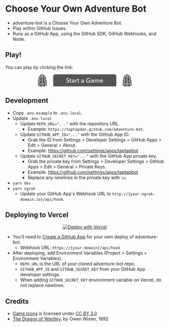 # Choose Your Own Adventure Bot

- adventure-bot is a Choose Your Own Adventure Bot.
- Play within GitHub Issues.
- Runs as a GitHub App, using the GitHub SDK, GitHub Webhooks, and Node.

## Play!

You can play by clicking the link:

<p align="center">
  <a href="https://github.com/taptapdan/taptapdan/issues/new">
    <img src="public/game/StartButton.png" alt="Start a Game" />
  </a>
</p>

## Development

- Copy `.env.example` to `.env.local`.
- Update `.env.local`
  - Update `REPO_URL="..."` with the repository URL.
    - Example: `https://taptapdan.github.com/adventure-bot`.
  - Update `GITHUB_APP_ID="..."` with the GitHub App ID.
    - Grab the ID from Settings > Developer Settings > GitHub Apps > Edit > General > About.
    - Example: https://github.com/settings/apps/taptapbot
  - Update `GITHUB_SECRET_KEY="..."` with the GitHub App private key.
    - Grab the private key from Settings > Developer Settings > GitHub Apps > Edit > General > Private Keys.
    - Example: https://github.com/settings/apps/taptapbot
    - Replace any newlines in the private key with `\n`.
- `yarn dev`
- `yarn ngrok`
  - Update your GitHub App's Webhook URL to `http://{your-ngrok-domain.io}/api/hook`.

## Deploying to Vercel

<p align="center">
  <a href="https://vercel.com/new/clone?repository-url=https://github.com/taptapdan/adventure-bot">
    <img src="https://vercel.com/button" alt="Deploy with Vercel">
  </a>
</p>

- You'll need to [Create a GitHub App](https://docs.github.com/en/developers/apps/building-github-apps/creating-a-github-app) for your own deploy of adventure-bot.
  - Webhook URL: `https://{your-domain}/api/hook`
- After deploying, add Environment Variables (Project > Settings > Environment Variables).
  - `REPO_URL` is the URL of your cloned adventure-bot repo.
  - `GITHUB_APP_ID` and `GITHUB_SECRET_KEY` from your GitHub App developer settings.
  - When adding `GITHUB_SECRET_KEY` environment variable on Vercel, do not replace newlines.

## Credits

- [Game Icons](https://game-icons.net/) is licensed under [CC BY 3.0](http://creativecommons.org/licenses/by/3.0/)
- [The Dragon of Wantley](https://www.google.com/books/edition/The_Dragon_of_Wantley/CPUtAAAAYAAJ), by Owen Wister, 1892
